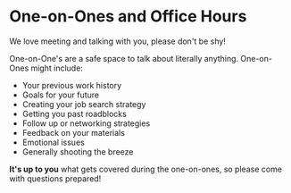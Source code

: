 # One-on-Ones and Office Hours 

We love meeting and talking with you, please don't be shy! 

One-on-One's are a safe space to talk about literally anything. One-on-Ones might include:
- Your previous work history 
- Goals for your future 
- Creating your job search strategy 
- Getting you past roadblocks 
- Follow up or networking strategies 
- Feedback on your materials 
- Emotional issues
- Generally shooting the breeze

**It's up to you** what gets covered during the one-on-ones, so please come with questions prepared!
